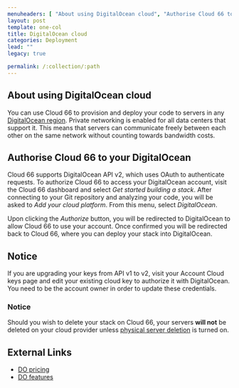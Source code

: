 ```yaml
---
menuheaders: [ "About using DigitalOcean cloud", "Authorise Cloud 66 to your DigitalOcean", "Notice", "External Links" ]
layout: post
template: one-col
title: DigitalOcean cloud
categories: Deployment
lead: ""
legacy: true

permalink: /:collection/:path
---
```










## About using DigitalOcean cloud

You can use Cloud 66 to provision and deploy your code to servers in any [DigitalOcean region](http://developers.cloud66.com/#cloud-vendor-instance-regions). Private networking is enabled for all data centers that support it. This means that servers can communicate freely between each other on the same network without counting towards bandwidth costs.






## Authorise Cloud 66 to your DigitalOcean

Cloud 66 supports DigitalOcean API v2, which uses OAuth to authenticate requests. To authorize Cloud 66 to access your DigitalOcean account, visit the Cloud 66 dashboard and select _Get started building a stack_. After connecting to your Git repository and analyzing your code, you will be asked to _Add your cloud platform_. From this menu, select _DigitalOcean_. 

Upon clicking the _Authorize_ button, you will be redirected to DigitalOcean to allow Cloud 66 to use your account. Once confirmed you will be redirected back to Cloud 66, where you can deploy your stack into DigitalOcean.

## Notice

If you are upgrading your keys from API v1 to v2, visit your Account Cloud keys page and edit your existing cloud key to authorize it with DigitalOcean. You need to be the account owner in order to update these credentials.








### Notice

Should you wish to delete your stack on Cloud 66, your servers **will not** be deleted on your cloud provider unless [physical server deletion](/managing-your-stack/server-deletion) is turned on.









## External Links

*   [DO pricing](https://digitalocean.com/pricing)
*   [DO features](https://digitalocean.com/features)

